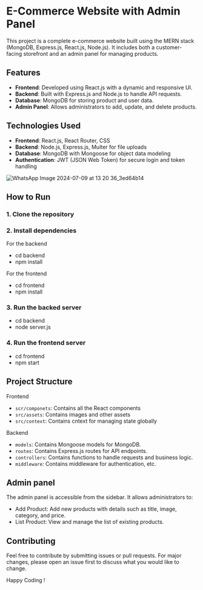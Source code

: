 # E-Commerce Website with Admin Panel

This project is a complete e-commerce website built using the MERN stack (MongoDB, Express.js, React.js, Node.js). It includes both a customer-facing storefront and an admin panel for managing products.

## Features

- **Frontend**: Developed using React.js with a dynamic and responsive UI.
- **Backend**: Built with Express.js and Node.js to handle API requests.
- **Database**: MongoDB for storing product and user data.
- **Admin Panel**: Allows administrators to add, update, and delete products.

## Technologies Used

- **Frontend**: React.js, React Router, CSS
- **Backend**: Node.js, Express.js, Multer for file uploads
- **Database**: MongoDB with Mongoose for object data modeling
- **Authentication**: JWT (JSON Web Token) for secure login and token handling


![WhatsApp Image 2024-07-09 at 13 20 36_3ed64b14](https://github.com/DilshanIndunil/e-commerce-React-mernstack/assets/163544478/6e0067bb-8276-4f3c-8af4-2f5ac9f7146f)



## How to Run

### 1. Clone the repository


### 2. Install dependencies

For the backend
 - cd backend
 - npm install

For the frontend
 - cd frontend
 - npm install

### 3. Run the backed server

 - cd backend
 - node server.js

### 4. Run the frontend server

 - cd frontend
 - npm start

## Project Structure

Frontend

  - `scr/componets`: Contains all the React components
  - `src/assets`: Contains images and other assets
  - `src/context`: Contains cntext for managing state globally

Backend

  - `models`: Contains Mongoose models for MongoDB.
  - `routes`: Contains Express.js routes for API endpoints.
  - `controllers`: Contains functions to handle requests and business logic.
  - `middleware`: Contains middleware for authentication, etc.

## Admin panel

The admin panel is accessible from the sidebar. It allows administrators to:

 - Add Product: Add new products with details such as title, image, category, and price.
 - List Product: View and manage the list of existing products.

## Contributing

Feel free to contribute by submitting issues or pull requests. For major changes, please open an issue first to discuss what you would like to change.

Happy Coding !





  


  






